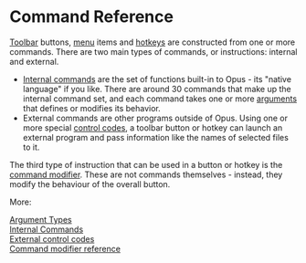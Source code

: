 # Command Reference

[Toolbar](/Manual/customize/the_customize_dialog/toolbars.md) buttons, [menu](/Manual/customize/the_customize_dialog/context_menus.md) items and [hotkeys](/Manual/customize/the_customize_dialog/keys.md) are constructed from one or more commands. There are two main types of commands, or instructions: internal and external.

- [Internal commands](/Manual/reference/command_reference/internal_commands/RAEDME.md) are the set of functions built-in to Opus - its "native language" if you like. There are around 30 commands that make up the internal command set, and each command takes one or more [arguments](/Manual/customize/creating_your_own_buttons/internal_command_arguments.md) that defines or modifies its behavior.
- External commands are other programs outside of Opus. Using one or more special [control codes](/Manual/reference/command_reference/external_control_codes/RAEDME.md), a toolbar button or hotkey can launch an external program and pass information like the names of selected files to it.

The third type of instruction that can be used in a button or hotkey is the [command modifier](/Manual/customize/creating_your_own_buttons/command_modifiers.md). These are not commands themselves - instead, they modify the behaviour of the overall button.

More:

[Argument Types](/Manual/reference/command_reference/argument_types.md)  
[Internal Commands](/Manual/reference/command_reference/internal_commands/RAEDME.md)  
[External control codes](/Manual/reference/command_reference/external_control_codes/RAEDME.md)  
[Command modifier reference](/Manual/reference/command_reference/command_modifier_reference.md)  
